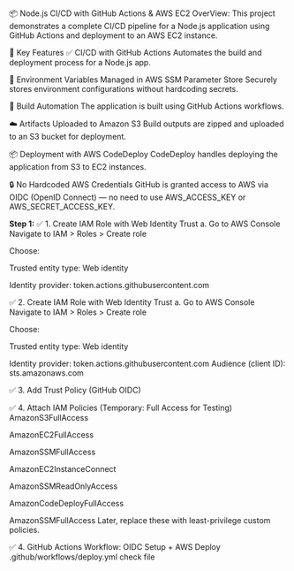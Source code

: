 📦 Node.js CI/CD with GitHub Actions & AWS EC2
OverView: This project demonstrates a complete CI/CD pipeline for a Node.js application using GitHub Actions and deployment to an AWS EC2 instance.

🚀 Key Features
✅ CI/CD with GitHub Actions Automates the build and deployment process for a Node.js app.

🔐 Environment Variables Managed in AWS SSM Parameter Store Securely stores environment configurations without hardcoding secrets.

🔧 Build Automation The application is built using GitHub Actions workflows.

☁️ Artifacts Uploaded to Amazon S3 Build outputs are zipped and uploaded to an S3 bucket for deployment.

📦 Deployment with AWS CodeDeploy CodeDeploy handles deploying the application from S3 to EC2 instances.

🔒 No Hardcoded AWS Credentials GitHub is granted access to AWS via OIDC (OpenID Connect) — no need to use AWS_ACCESS_KEY or AWS_SECRET_ACCESS_KEY.


**Step 1:**
✅ 1. Create IAM Role with Web Identity Trust
a. Go to AWS Console
Navigate to IAM > Roles > Create role

Choose:

Trusted entity type: Web identity

Identity provider: token.actions.githubusercontent.com

✅ 2. Create IAM Role with Web Identity Trust
a. Go to AWS Console
Navigate to IAM > Roles > Create role

Choose:

Trusted entity type: Web identity

Identity provider: token.actions.githubusercontent.com
Audience (client ID): sts.amazonaws.com

✅ 3. Add Trust Policy (GitHub OIDC)

✅ 4. Attach IAM Policies (Temporary: Full Access for Testing)
AmazonS3FullAccess

AmazonEC2FullAccess

AmazonSSMFullAccess

AmazonEC2InstanceConnect

AmazonSSMReadOnlyAccess

AmazonCodeDeployFullAccess

AmazonSSMFullAccess
Later, replace these with least-privilege custom policies.

✅ 4. GitHub Actions Workflow: OIDC Setup + AWS Deploy
.github/workflows/deploy.yml check file


